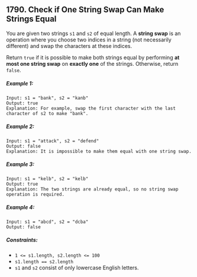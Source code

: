 ## 1790. Check if One String Swap Can Make Strings Equal

You are given two strings ```s1``` and ```s2``` of equal length. A **string swap** is an operation where you choose two indices in a string (not necessarily different) and swap the characters at these indices.

Return ```true``` if it is possible to make both strings equal by performing **at most one string swap** on **exactly one** of the strings. Otherwise, return ```false```.

##### Example 1:
```
Input: s1 = "bank", s2 = "kanb"
Output: true
Explanation: For example, swap the first character with the last character of s2 to make "bank".
```
##### Example 2:
```
Input: s1 = "attack", s2 = "defend"
Output: false
Explanation: It is impossible to make them equal with one string swap.
```
##### Example 3:
```
Input: s1 = "kelb", s2 = "kelb"
Output: true
Explanation: The two strings are already equal, so no string swap operation is required.
```
##### Example 4:
```
Input: s1 = "abcd", s2 = "dcba"
Output: false
```

##### Constraints:

* ```1 <= s1.length, s2.length <= 100```
* ```s1.length == s2.length```
* ```s1``` and ```s2``` consist of only lowercase English letters.